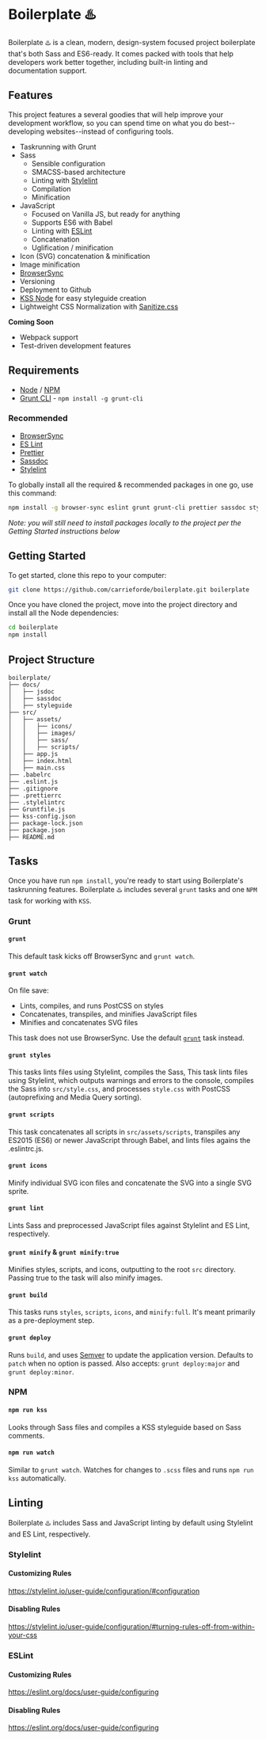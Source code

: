 # Boilerplate ♨️
Boilerplate ♨️ is a clean, modern, design-system focused project boilerplate that's both Sass and ES6-ready. It comes packed with tools that help developers work better together, including built-in linting and documentation support.


## Features
This project features a several goodies that will help improve your development workflow, so you can spend time on what you do best--developing websites--instead of configuring tools.

- Taskrunning with Grunt
- Sass
  * Sensible configuration
  * SMACSS-based architecture
  * Linting with [Stylelint](https://stylelint.io/)
  * Compilation
  * Minification
- JavaScript
  * Focused on Vanilla JS, but ready for anything
  * Supports ES6 with Babel
  * Linting with [ESLint](https://eslint.org/)
  * Concatenation
  * Uglification / minification
- Icon (SVG) concatenation & minification
- Image minification
- [BrowserSync](https://www.browsersync.io/)
- Versioning
- Deployment to Github
- [KSS Node](https://github.com/kss-node/kss-node) for easy styleguide creation
- Lightweight CSS Normalization with [Sanitize.css](https://github.com/jonathantneal/sanitize.css)

**Coming Soon**
- Webpack support
- Test-driven development features


## Requirements
- [Node](http://node.js/) / [NPM](https://www.npmjs.com/)
- [Grunt CLI](http://gruntjs.com/) - `npm install -g grunt-cli`

### Recommended
- [BrowserSync](https://browsersync.io/)
- [ES Lint](https://eslint.org/)
- [Prettier](https://prettier.io/)
- [Sassdoc](http://sassdoc.com/)
- [Stylelint](https://stylelint.io/)

To globally install all the required & recommended packages in one go, use this command:

```sh
npm install -g browser-sync eslint grunt grunt-cli prettier sassdoc stylelint
```

*Note: you will still need to install packages locally to the project per the Getting Started instructions below*


## Getting Started
To get started, clone this repo to your computer:

```sh
git clone https://github.com/carrieforde/boilerplate.git boilerplate
```
Once you have cloned the project, move into the project directory and install all the Node dependencies:

```sh
cd boilerplate
npm install
```


## Project Structure
```
boilerplate/
├── docs/
│   ├── jsdoc
│   ├── sassdoc
│   ├── styleguide
├── src/
│   ├── assets/
│   │   ├── icons/
│   │   ├── images/
│   │   ├── sass/
│   │   ├── scripts/
│   ├── app.js
│   ├── index.html
│   ├── main.css
├── .babelrc
├── .eslint.js
├── .gitignore
├── .prettierrc
├── .stylelintrc
├── Gruntfile.js
├── kss-config.json
├── package-lock.json
├── package.json
├── README.md
```


## Tasks
Once you have run `npm install`, you're ready to start using Boilerplate's taskrunning features. Boilerplate ♨️ includes several `grunt` tasks and one `NPM` task for working with `KSS`.

### Grunt
#### `grunt`
This default task kicks off BrowserSync and `grunt watch`.

#### `grunt watch`
On file save:
- Lints, compiles, and runs PostCSS on styles
- Concatenates, transpiles, and minifies JavaScript files
- Minifies and concatenates SVG files

This task does not use BrowserSync. Use the default [`grunt`](#grunt) task instead.

#### `grunt styles`
This tasks lints files using Stylelint, compiles the Sass, 
This task lints files using Stylelint, which outputs warnings and errors to the console, compiles the Sass into `src/style.css`, and processes `style.css` with PostCSS (autoprefixing and Media Query sorting).

#### `grunt scripts`
This task concatenates all scripts in `src/assets/scripts`, transpiles any ES2015 (ES6) or newer JavaScript through Babel, and lints files agains the .eslintrc.js.

#### `grunt icons`
Minify individual SVG icon files and concatenate the SVG into a single SVG sprite.

#### `grunt lint`
Lints Sass and preprocessed JavaScript files against Stylelint and ES Lint, respectively.

#### `grunt minify` & `grunt minify:true`
Minifies styles, scripts, and icons, outputting to the root `src` directory. Passing true to the task will also minify images.

#### `grunt build`
This tasks runs `styles`, `scripts`, `icons`, and `minify:full`. It's meant primarily as a pre-deployment step.

#### `grunt deploy`
Runs `build`, and uses [Semver](https://semver.org/) to update the application version. Defaults to `patch` when no option is passed. Also accepts: `grunt deploy:major` and `grunt deploy:minor`.

### NPM
#### `npm run kss`
Looks through Sass files and compiles a KSS styleguide based on Sass comments.

####  `npm run watch`
Similar to `grunt watch`. Watches for changes to `.scss` files and runs `npm run kss` automatically.


## Linting
Boilerplate ♨️ includes Sass and JavaScript linting by default using Stylelint and ES Lint, respectively.

### Stylelint

#### Customizing Rules
https://stylelint.io/user-guide/configuration/#configuration

#### Disabling Rules
https://stylelint.io/user-guide/configuration/#turning-rules-off-from-within-your-css

### ESLint

#### Customizing Rules
https://eslint.org/docs/user-guide/configuring

#### Disabling Rules
https://eslint.org/docs/user-guide/configuring
